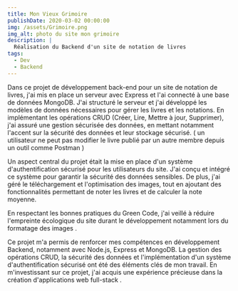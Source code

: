 ```yaml
---
title: Mon Vieux Grimoire 
publishDate: 2020-03-02 00:00:00
img: /assets/Grimoire.png
img_alt: photo du site mon grimoire 
description: |
  Réalisation du Backend d'un site de notation de livres
tags:
  - Dev
  - Backend
---
```


Dans ce projet de développement back-end pour un site de notation de livres, j'ai mis en place un serveur avec Express et l'ai connecté à une base de données MongoDB. J'ai structuré le serveur  et j'ai développé les modèles de données nécessaires pour gérer les livres et les notations. En implémentant les opérations CRUD (Créer, Lire, Mettre à jour, Supprimer), j'ai assuré une gestion sécurisée des données, en mettant notamment l'accent sur la sécurité des données et leur stockage sécurisé. ( un utilisateur ne peut pas modifier le livre publié par un autre membre depuis un outil comme Postman )

Un aspect central du projet était la mise en place d'un système d'authentification sécurisé pour les utilisateurs du site. J'ai conçu et intégré ce système pour garantir la sécurité des données sensibles. De plus, j'ai géré le téléchargement et l'optimisation des images, tout en ajoutant des fonctionnalités permettant de noter les livres et de calculer la note moyenne.

En respectant les bonnes pratiques du Green Code, j'ai veillé à réduire l'empreinte écologique du site durant le développement notamment lors du formatage des images .

Ce projet m'a permis de renforcer mes compétences en développement Backend, notamment avec Node.js, Express et MongoDB. La gestion des opérations CRUD, la sécurité des données et l'implémentation d'un système d'authentification sécurisé ont été des éléments clés de mon travail. 
En m'investissant sur ce projet, j'ai acquis une expérience précieuse dans la création d'applications web full-stack .
